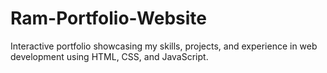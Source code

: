 # Ram-Portfolio-Website
Interactive portfolio showcasing my skills, projects, and experience in web development using HTML, CSS, and JavaScript.
